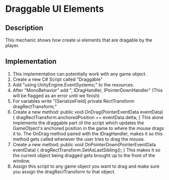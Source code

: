 # Draggable UI Elements
## Description
This mechanic shows how create ui elements that are dragable by the player.

## Implementation
1. This implementation can potentially work with any game object.
2. Create a new C# Script called "Draggable"
3. Add "using UnityEngine.EventSystems;" to the resources.
4. After "MonoBehavior" add ", IDragHandler, IPointerDownHandler" (This will be flagged as an error until we finish)
5. For variables write "[SerializeField] private RectTransform dragRectTransform;"
6. Create a new method:
public void OnDrag(PointerEventData eventData)
    {
        dragRectTransform.anchoredPosition += eventData.delta;
    }
This alone implements the draggable part of the script which updates the GameObject's anchored position in the game to where the mouse drags it to.
The OnDrag method paired with the IDragHandler, makes it so this method gets called whenever the user tries to drag the mouse.
7. Create a new method: 
public void OnPointerDown(PointerEventData eventData)
    {
        dragRectTransform.SetAsLastSibling();
    }
This makes it so the current object being dragged gets brought up to the front of the window.
8. Assign this script to any game object you want to drag and make sure you assign the dragRectTransform to that object.